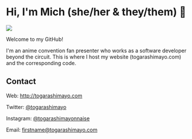 # Hi, I'm Mich (she/her & they/them) 👋

![](https://c.tenor.com/UY8XkRHVpMEAAAAC/gawr-gura.gif)

Welcome to my GitHub! 

I'm an anime convention fan presenter who works as a software developer beyond the circuit. This is where I host my website (togarashimayo.com) and the corresponding code. 

## Contact

Web: http://togarashimayo.com

Twitter: [@togarashimayo](http://twitter.com/togarashimayo)

Instagram: [@togarashimayonnaise](http://instagram.com/togarashimayonnaise)

Email: firstname@togarashimayo.com
